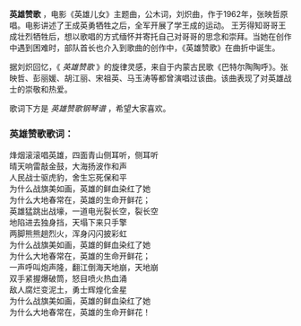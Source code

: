 

**英雄赞歌** ，电影《英雄儿女》主题曲，公木词，刘炽曲，作于1962年，张映哲原唱。电影讲述了王成英勇牺牲之后，全军开展了学王成的运动。
王芳得知哥哥王成壮烈牺牲后，想以歌唱的方式缅怀并寄托自己对哥哥的思念和崇拜。当她在创作中遇到困难时，部队首长也介入到歌曲的创作中，《英雄赞歌》在曲折中诞生。

  
据刘炽回忆，《 _英雄赞歌_
》的旋律灵感，来自于内蒙古民歌《巴特尔陶陶呼》。张映哲、彭丽媛、胡江丽、宋祖英、马玉涛等都曾演唱过该曲。该曲表现了对英雄战士的崇敬和热爱。

  
歌词下方是 _英雄赞歌钢琴谱_ ，希望大家喜欢。

### 英雄赞歌歌词：

烽烟滚滚唱英雄，四面青山侧耳听，侧耳听  
晴天响雷敲金鼓，大海扬波作和声  
人民战士驱虎豹，舍生忘死保和平  
为什么战旗美如画，英雄的鲜血染红了她  
为什么大地春常在，英雄的生命开鲜花；  
英雄猛跳出战壕，一道电光裂长空，裂长空  
地陷进去独身挡，天塌下来只手擎  
两脚熊熊趟烈火，浑身闪闪披彩虹  
为什么战旗美如画，英雄的鲜血染红了她  
为什么大地春常在，英雄的生命开鲜花；  
一声呼叫炮声隆，翻江倒海天地崩，天地崩  
双手紧握爆破筒，怒目喷火热血涌  
敌人腐烂变泥土，勇士辉煌化金星  
为什么战旗美如画，英雄的鲜血染红了她  
为什么大地春常在，英雄的生命开鲜花！

